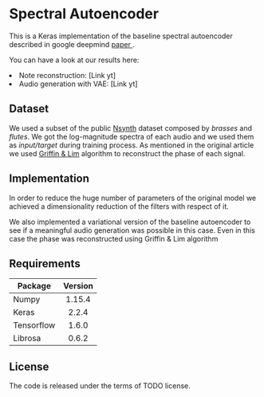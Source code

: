 # Spectral Autoencoder

This is a Keras implementation of the baseline spectral autoencoder described in google deepmind <a href="https://arxiv.org/pdf/1704.01279.pdf"> paper </a>.

You can have a look at our results here:
<li>Note reconstruction: [Link yt]
<li>Audio generation with VAE: [Link yt]

## Dataset

We used a subset of the public <a href="https://magenta.tensorflow.org/datasets/nsynth">Nsynth</a> dataset composed by *brasses* and *flutes*. We got the log-magnitude spectra of each audio and we used them as *input/target* during training process.
As mentioned in the original article we used <a href="https://ieeexplore.ieee.org/document/1164317">Griffin & Lim</a> algorithm to reconstruct the phase of each signal.
 
## Implementation
In order to reduce the huge number of parameters of the original model we achieved a dimensionality reduction of the filters with respect of it.

We also implemented a variational version of the baseline autoencoder to see if a meaningful audio generation was possible in this case. Even in this case the phase was reconstructed using Griffin & Lim algorithm

## Requirements

| Package   |      Version     | 
|----------|:-------------:|
| Numpy |  1.15.4 | 
| Keras |    2.2.4   |   
| Tensorflow | 1.6.0 |   
| Librosa | 0.6.2 |  

## License
The code is released under the terms of TODO license.
